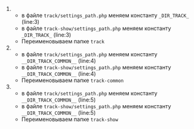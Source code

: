 1. 
    - в файле `track/settings_path.php` меняем константу `_DIR_TRACK_` (line:3)
    - в файле `track-show/settings_path.php` меняем константу `_DIR_TRACK_` (line:3)
    - Переименовываем папке `track`

2.
    - в файле `track/settings_path.php` меняем константу `__DIR_TRACK_COMMON__` (line:4)
    - в файле `track-show/settings_path.php` меняем константу `__DIR_TRACK_COMMON__` (line:4)
    - Переименовываем папке `track-common`
    
3.
    - в файле `track/settings_path.php` меняем константу `__DIR_TRACK_COMMON__` (line:5)
    - в файле `track-show/settings_path.php` меняем константу `__DIR_TRACK_COMMON__` (line:5)
    - Переименовываем папке `track-show`